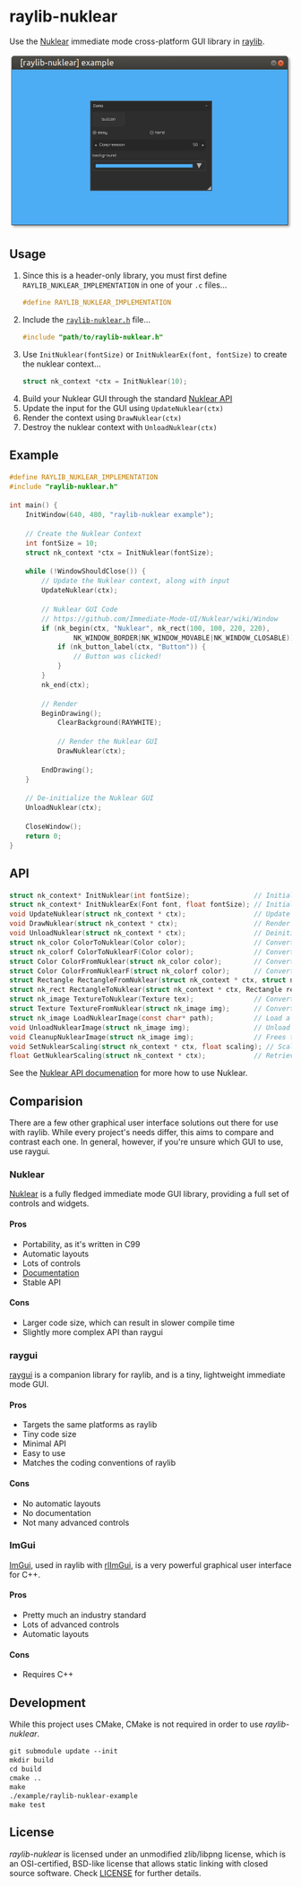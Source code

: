 # raylib-nuklear

Use the [Nuklear](https://github.com/Immediate-Mode-UI/Nuklear) immediate mode cross-platform GUI library in [raylib](https://www.raylib.com/).

[![raylib-nuklear-example Screenshot](examples/raylib-nuklear-example.png)](examples)

## Usage

1. Since this is a header-only library, you must first define `RAYLIB_NUKLEAR_IMPLEMENTATION` in one of your `.c` files...
    ``` c
    #define RAYLIB_NUKLEAR_IMPLEMENTATION
    ```
2. Include the [`raylib-nuklear.h`](include/raylib-nuklear.h) file...
    ``` c
    #include "path/to/raylib-nuklear.h"
    ```
3. Use `InitNuklear(fontSize)` or `InitNuklearEx(font, fontSize)` to create the nuklear context...
    ``` c
    struct nk_context *ctx = InitNuklear(10);
    ```
4. Build your Nuklear GUI through the standard [Nuklear API](https://github.com/Immediate-Mode-UI/Nuklear/wiki/Window)
5. Update the input for the GUI using `UpdateNuklear(ctx)`
6. Render the context using `DrawNuklear(ctx)`
7. Destroy the nuklear context with `UnloadNuklear(ctx)`

## Example

``` c
#define RAYLIB_NUKLEAR_IMPLEMENTATION
#include "raylib-nuklear.h"

int main() {
    InitWindow(640, 480, "raylib-nuklear example");

    // Create the Nuklear Context
    int fontSize = 10;
    struct nk_context *ctx = InitNuklear(fontSize);

    while (!WindowShouldClose()) {
        // Update the Nuklear context, along with input
        UpdateNuklear(ctx);

        // Nuklear GUI Code
        // https://github.com/Immediate-Mode-UI/Nuklear/wiki/Window
        if (nk_begin(ctx, "Nuklear", nk_rect(100, 100, 220, 220),
                NK_WINDOW_BORDER|NK_WINDOW_MOVABLE|NK_WINDOW_CLOSABLE)) {
            if (nk_button_label(ctx, "Button")) {
                // Button was clicked!
            }
        }
        nk_end(ctx);

        // Render
        BeginDrawing();
            ClearBackground(RAYWHITE);

            // Render the Nuklear GUI
            DrawNuklear(ctx);

        EndDrawing();
    }

    // De-initialize the Nuklear GUI
    UnloadNuklear(ctx);

    CloseWindow();
    return 0;
}
```

## API

``` c
struct nk_context* InitNuklear(int fontSize);                // Initialize the Nuklear GUI context
struct nk_context* InitNuklearEx(Font font, float fontSize); // Initialize the Nuklear GUI context, with a custom font
void UpdateNuklear(struct nk_context * ctx);                 // Update the input state and internal components for Nuklear
void DrawNuklear(struct nk_context * ctx);                   // Render the Nuklear GUI on the screen
void UnloadNuklear(struct nk_context * ctx);                 // Deinitialize the Nuklear context
struct nk_color ColorToNuklear(Color color);                 // Convert a raylib Color to a Nuklear color object
struct nk_colorf ColorToNuklearF(Color color);               // Convert a raylib Color to a Nuklear floating color
struct Color ColorFromNuklear(struct nk_color color);        // Convert a Nuklear color to a raylib Color
struct Color ColorFromNuklearF(struct nk_colorf color);      // Convert a Nuklear floating color to a raylib Color
struct Rectangle RectangleFromNuklear(struct nk_context * ctx, struct nk_rect rect); // Convert a Nuklear rectangle to a raylib Rectangle
struct nk_rect RectangleToNuklear(struct nk_context * ctx, Rectangle rect); // Convert a raylib Rectangle to a Nuklear Rectangle
struct nk_image TextureToNuklear(Texture tex);               // Convert a raylib Texture to A Nuklear image
struct Texture TextureFromNuklear(struct nk_image img);      // Convert a Nuklear image to a raylib Texture
struct nk_image LoadNuklearImage(const char* path);          // Load a Nuklear image
void UnloadNuklearImage(struct nk_image img);                // Unload a Nuklear image. And free its data
void CleanupNuklearImage(struct nk_image img);               // Frees the data stored by the Nuklear image
void SetNuklearScaling(struct nk_context * ctx, float scaling); // Scale the graphical user interface larger or smaller (1 is the default)
float GetNuklearScaling(struct nk_context * ctx);            // Retrieves the scale of the given Nuklear contextgit
```

See the [Nuklear API documenation](https://immediate-mode-ui.github.io/Nuklear/doc/nuklear.html) for more how to use Nuklear.

## Comparision

There are a few other graphical user interface solutions out there for use with raylib. While every project's needs differ, this aims to compare and contrast each one. In general, however, if you're unsure which GUI to use, use raygui.

### Nuklear

[Nuklear](https://github.com/Immediate-Mode-UI/Nuklear) is a fully fledged immediate mode GUI library, providing a full set of controls and widgets.

#### Pros

- Portability, as it's written in C99
- Automatic layouts
- Lots of controls
- [Documentation](https://immediate-mode-ui.github.io/Nuklear/doc/index.html)
- Stable API

#### Cons

- Larger code size, which can result in slower compile time
- Slightly more complex API than raygui

### raygui

[raygui](https://github.com/raysan5/raygui) is a companion library for raylib, and is a tiny, lightweight immediate mode GUI.

#### Pros

- Targets the same platforms as raylib
- Tiny code size
- Minimal API
- Easy to use
- Matches the coding conventions of raylib

#### Cons

- No automatic layouts
- No documentation
- Not many advanced controls

### ImGui

[ImGui](https://github.com/ocornut/imgui), used in raylib with [rlImGui](https://github.com/raylib-extras/rlImGui), is a very powerful graphical user interface for C++.

#### Pros

- Pretty much an industry standard
- Lots of advanced controls
- Automatic layouts

#### Cons

- Requires C++

## Development

While this project uses CMake, CMake is not required in order to use *raylib-nuklear*.

```
git submodule update --init
mkdir build
cd build
cmake ..
make
./example/raylib-nuklear-example
make test
```

## License

*raylib-nuklear* is licensed under an unmodified zlib/libpng license, which is an OSI-certified, BSD-like license that allows static linking with closed source software. Check [LICENSE](LICENSE) for further details.

